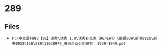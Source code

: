 # 289

## Files

- `F:/中文语料库/【01】读秀\读秀 1.0\读秀补充库（REPEAT）\数据009\新书0925\新书0920\116\289\11628979_贵州企业公司研究  1939-1949.pdf`
